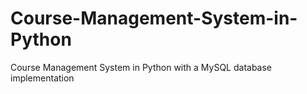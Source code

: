 # Course-Management-System-in-Python
Course Management System in Python with a MySQL database implementation

